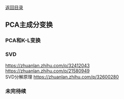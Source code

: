 [返回目录](../../catalogue.md)
## PCA主成分变换
### PCA和K-L变换
### SVD
https://zhuanlan.zhihu.com/p/32412043  
https://zhuanlan.zhihu.com/p/21580949  
SVD分解原理 https://zhuanlan.zhihu.com/p/32600280 
### 未完待续 
